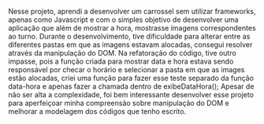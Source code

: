 Nesse projeto, aprendi a desenvolver um carrossel sem utilizar frameworks, apenas como Javascript e com o simples objetivo de desenvolver uma aplicação que além de mostrar a hora, mostrasse imagens correspondentes ao turno. Durante o desenvolvimento, tive dificuldade para alterar entre as diferentes pastas em que as imagens estavam alocadas, consegui resolver através da manipulação do DOM. 
Na refatoração do código, tive outro impasse, pois a função criada para mostrar data e hora estava sendo responsável por checar o horário e selecionar a pasta em que as images estão alocadas, criei uma função para fazer esse teste separado da função data-hora e apenas fazer a chamada dentro de exibeDataHora();
Apesar de não ser alta a complexidade, foi bem interessante desenvolver esse projeto para aperfeiçoar minha compreensão sobre manipulação do DOM e melhorar a modelagem dos códigos que tenho escrito.
